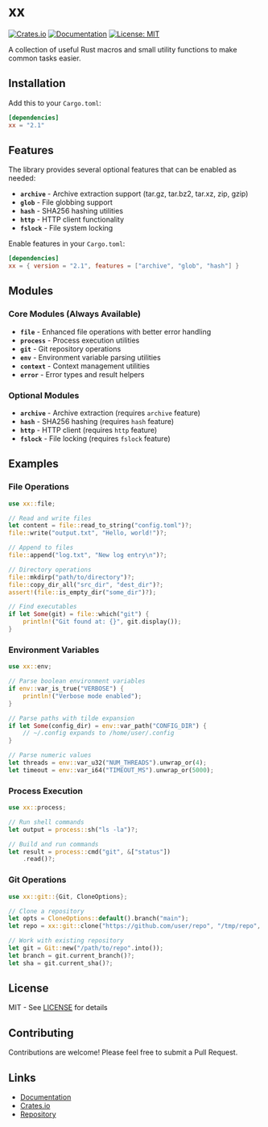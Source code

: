 # xx

[![Crates.io](https://img.shields.io/crates/v/xx.svg)](https://crates.io/crates/xx)
[![Documentation](https://docs.rs/xx/badge.svg)](https://docs.rs/xx)
[![License: MIT](https://img.shields.io/badge/License-MIT-yellow.svg)](https://opensource.org/licenses/MIT)

A collection of useful Rust macros and small utility functions to make common tasks easier.

## Installation

Add this to your `Cargo.toml`:

```toml
[dependencies]
xx = "2.1"
```

## Features

The library provides several optional features that can be enabled as needed:

- **`archive`** - Archive extraction support (tar.gz, tar.bz2, tar.xz, zip, gzip)
- **`glob`** - File globbing support
- **`hash`** - SHA256 hashing utilities
- **`http`** - HTTP client functionality
- **`fslock`** - File system locking

Enable features in your `Cargo.toml`:

```toml
[dependencies]
xx = { version = "2.1", features = ["archive", "glob", "hash"] }
```

## Modules

### Core Modules (Always Available)

- **`file`** - Enhanced file operations with better error handling
- **`process`** - Process execution utilities
- **`git`** - Git repository operations
- **`env`** - Environment variable parsing utilities
- **`context`** - Context management utilities
- **`error`** - Error types and result helpers

### Optional Modules

- **`archive`** - Archive extraction (requires `archive` feature)
- **`hash`** - SHA256 hashing (requires `hash` feature)
- **`http`** - HTTP client (requires `http` feature)
- **`fslock`** - File locking (requires `fslock` feature)

## Examples

### File Operations

```rust
use xx::file;

// Read and write files
let content = file::read_to_string("config.toml")?;
file::write("output.txt", "Hello, world!")?;

// Append to files
file::append("log.txt", "New log entry\n")?;

// Directory operations
file::mkdirp("path/to/directory")?;
file::copy_dir_all("src_dir", "dest_dir")?;
assert!(file::is_empty_dir("some_dir")?);

// Find executables
if let Some(git) = file::which("git") {
    println!("Git found at: {}", git.display());
}
```

### Environment Variables

```rust
use xx::env;

// Parse boolean environment variables
if env::var_is_true("VERBOSE") {
    println!("Verbose mode enabled");
}

// Parse paths with tilde expansion
if let Some(config_dir) = env::var_path("CONFIG_DIR") {
    // ~/.config expands to /home/user/.config
}

// Parse numeric values
let threads = env::var_u32("NUM_THREADS").unwrap_or(4);
let timeout = env::var_i64("TIMEOUT_MS").unwrap_or(5000);
```

### Process Execution

```rust
use xx::process;

// Run shell commands
let output = process::sh("ls -la")?;

// Build and run commands
let result = process::cmd("git", &["status"])
    .read()?;
```

### Git Operations

```rust
use xx::git::{Git, CloneOptions};

// Clone a repository
let opts = CloneOptions::default().branch("main");
let repo = xx::git::clone("https://github.com/user/repo", "/tmp/repo", &opts)?;

// Work with existing repository
let git = Git::new("/path/to/repo".into());
let branch = git.current_branch()?;
let sha = git.current_sha()?;
```

## License

MIT - See [LICENSE](LICENSE) for details

## Contributing

Contributions are welcome! Please feel free to submit a Pull Request.

## Links

- [Documentation](https://docs.rs/xx)
- [Crates.io](https://crates.io/crates/xx)
- [Repository](https://github.com/jdx/xx)